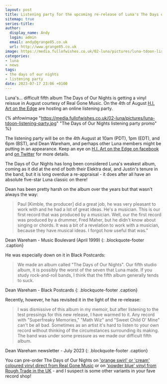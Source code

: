 ```yaml
---
layout: post
title: Listening party for the upcoming re-release of Luna's The Days of Our Nights
sitemap: true
series-title:
author:
  display_name: Andy
  login: admin
  email: andy@grange85.co.uk
  url: http://www.grange85.co.uk
image: https://media.fullofwishes.co.uk/02-luna/pictures/luna-tdoon-listening-party.jpg
categories:
- luna
- news
tags:
- the days of our nights
- listening party
date: 2023-07-17 23:06 +0100
---
```

Luna's... difficult fifth album The Days of Our Nights is getting a vinyl reissue in August courtesy of Real Gone Music.  On the 4th of August [H.I. Art on the Edge](https://www.facebook.com/H.I.ArtontheEdge) are hosting an online listening party.

{% ahfowimage "https://media.fullofwishes.co.uk/02-luna/pictures/luna-tdoon-listening-party.jpg" "The Days of Our Nights listening party promo" %}

The listening party will be on the 4th August at 10am (PDT), 1pm (EDT), and 6pm (BST), and Dean Wareham, and perhaps other Luna members might be putting in an appearance. Keep an eye on [H.I. Art on the Edge on facebook](https://www.facebook.com/H.I.ArtontheEdge/posts/pfbid02TZvQxq2aRqSZ6X4sVZUa8tkjyU7dpEuVWuQ2naULJC8mmq7BzoTUvgYVZbvZzQrBl) and [on Twitter](https://twitter.com/thehiart418) for more details.

The Days of Our Nights has long been considered Luna's weakest album, coming as it did at the end of both their Elektra deal, and Justin's tenure in the band, but it is long overdue a re-appraisal - it does after all have an absolute five-star Luna classic on there!

Dean has been pretty harsh on the album over the years but that wasn't always the way:

>  Paul [Kimble, the producer] did a great job, he was very pleasant to work with and he had a lot of great ideas. He's a musician. This is our first record that was produced by a musician. Well, our the first record was produced by a drummer, Fred Maher, but he didn't know about singing or chords. It was a bit of a revelation to work with a musician, because they have musical ideas. I forgot how useful that was."

Dean Wareham - Music Boulevard (April 1999) 
{: .blockquote-footer .caption}

He was especially down on it in Black Postcards:

> We made an album called "The Days of Our Nights". Our fifth studio album, it is possibly the worst of the seven that Luna made. If you study rock-and-roll bands, I think that the fifth album generally tends to suck.

Dean Wareham - Black Postcards
{: .blockquote-footer .caption}

Recently, however, he has revisited it in the light of the re-release:

>  I was dismissive of this album in my memoir, but after listening to the test pressings for this new release, I have warmed to it.  Any record with "Superfreaky Memories," "Math Wiz" and "Sweet Child O' Mine" can't be all bad.  Sometimes as an artist it's hard to listen to your own record without thinking of the circumstances surrounding its making. The band was under some pressure as we made our difficult fifth album.

 Dean Wareham newsletter - July 2023
{: .blockquote-footer .caption}

You can pre-order The Days of Our Nights on ['orange swirl' or 'cream' coloured vinyl direct from Real Gone Music](https://realgonemusic.com/collections/upcoming/products/luna-the-days-of-our-nights-lp) or on ['powder blue' vinyl from Rough Trade in the UK](https://www.roughtrade.com/gb/product/luna/the-days-of-our-nights-2) - and I suspect is some other variants in your fave record shop!

